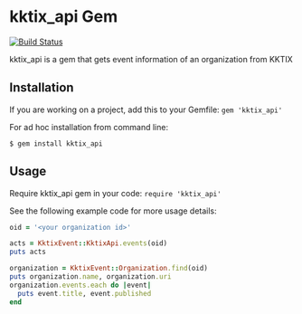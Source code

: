 # kktix_api Gem

[![Build Status](https://travis-ci.org/twentyfour7/kktix-api.svg?branch=master)](https://travis-ci.org/twentyfour7/kktix-api)

kktix_api is a gem that gets event information of an organization from KKTIX

## Installation

If you are working on a project, add this to your Gemfile: `gem 'kktix_api'`

For ad hoc installation from command line:

```$ gem install kktix_api```


## Usage

Require kktix_api gem in your code: `require 'kktix_api'`


See the following example code for more usage details:

```ruby
oid = '<your organization id>'

acts = KktixEvent::KktixApi.events(oid)
puts acts

organization = KktixEvent::Organization.find(oid)
puts organization.name, organization.uri
organization.events.each do |event|
  puts event.title, event.published
end

```